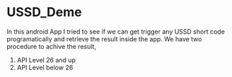 # USSD_Deme
In this android App I tried to see if we can get trigger any USSD short code programatically and retrieve the result inside the app.
We have two procedure to achive the result,
1. API Level 26 and up 
2. API Level below 26
